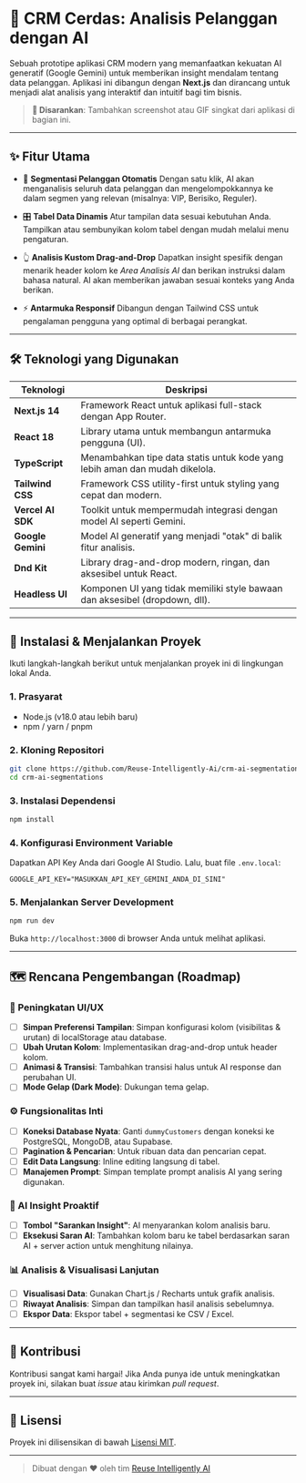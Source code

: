 # 🧠 CRM Cerdas: Analisis Pelanggan dengan AI

Sebuah prototipe aplikasi CRM modern yang memanfaatkan kekuatan AI generatif (Google Gemini) untuk memberikan insight mendalam tentang data pelanggan. Aplikasi ini dibangun dengan **Next.js** dan dirancang untuk menjadi alat analisis yang interaktif dan intuitif bagi tim bisnis.

> **🎥 Disarankan**: Tambahkan screenshot atau GIF singkat dari aplikasi di bagian ini.

---

## ✨ Fitur Utama

- 🤖 **Segmentasi Pelanggan Otomatis**
  Dengan satu klik, AI akan menganalisis seluruh data pelanggan dan mengelompokkannya ke dalam segmen yang relevan (misalnya: VIP, Berisiko, Reguler).

- 🎛️ **Tabel Data Dinamis**
  Atur tampilan data sesuai kebutuhan Anda. Tampilkan atau sembunyikan kolom tabel dengan mudah melalui menu pengaturan.

- 👆 **Analisis Kustom Drag-and-Drop**
  Dapatkan insight spesifik dengan menarik header kolom ke _Area Analisis AI_ dan berikan instruksi dalam bahasa natural. AI akan memberikan jawaban sesuai konteks yang Anda berikan.

- ⚡ **Antarmuka Responsif**
  Dibangun dengan Tailwind CSS untuk pengalaman pengguna yang optimal di berbagai perangkat.

---

## 🛠️ Teknologi yang Digunakan

| Teknologi         | Deskripsi                                                                   |
| ----------------- | --------------------------------------------------------------------------- |
| **Next.js 14**    | Framework React untuk aplikasi full-stack dengan App Router.                |
| **React 18**      | Library utama untuk membangun antarmuka pengguna (UI).                      |
| **TypeScript**    | Menambahkan tipe data statis untuk kode yang lebih aman dan mudah dikelola. |
| **Tailwind CSS**  | Framework CSS utility-first untuk styling yang cepat dan modern.            |
| **Vercel AI SDK** | Toolkit untuk mempermudah integrasi dengan model AI seperti Gemini.         |
| **Google Gemini** | Model AI generatif yang menjadi "otak" di balik fitur analisis.             |
| **Dnd Kit**       | Library drag-and-drop modern, ringan, dan aksesibel untuk React.            |
| **Headless UI**   | Komponen UI yang tidak memiliki style bawaan dan aksesibel (dropdown, dll). |

---

## 🚀 Instalasi & Menjalankan Proyek

Ikuti langkah-langkah berikut untuk menjalankan proyek ini di lingkungan lokal Anda.

### 1. Prasyarat

- Node.js (v18.0 atau lebih baru)
- npm / yarn / pnpm

### 2. Kloning Repositori

```bash
git clone https://github.com/Reuse-Intelligently-Ai/crm-ai-segmentations.git
cd crm-ai-segmentations
```

### 3. Instalasi Dependensi

```bash
npm install
```

### 4. Konfigurasi Environment Variable

Dapatkan API Key Anda dari Google AI Studio. Lalu, buat file `.env.local`:

```env
GOOGLE_API_KEY="MASUKKAN_API_KEY_GEMINI_ANDA_DI_SINI"
```

### 5. Menjalankan Server Development

```bash
npm run dev
```

Buka `http://localhost:3000` di browser Anda untuk melihat aplikasi.

---

## 🗺️ Rencana Pengembangan (Roadmap)

### 🔧 Peningkatan UI/UX

- [ ] **Simpan Preferensi Tampilan**: Simpan konfigurasi kolom (visibilitas & urutan) di localStorage atau database.
- [ ] **Ubah Urutan Kolom**: Implementasikan drag-and-drop untuk header kolom.
- [ ] **Animasi & Transisi**: Tambahkan transisi halus untuk AI response dan perubahan UI.
- [ ] **Mode Gelap (Dark Mode)**: Dukungan tema gelap.

### ⚙️ Fungsionalitas Inti

- [ ] **Koneksi Database Nyata**: Ganti `dummyCustomers` dengan koneksi ke PostgreSQL, MongoDB, atau Supabase.
- [ ] **Pagination & Pencarian**: Untuk ribuan data dan pencarian cepat.
- [ ] **Edit Data Langsung**: Inline editing langsung di tabel.
- [ ] **Manajemen Prompt**: Simpan template prompt analisis AI yang sering digunakan.

### 🧠 AI Insight Proaktif

- [ ] **Tombol "Sarankan Insight"**: AI menyarankan kolom analisis baru.
- [ ] **Eksekusi Saran AI**: Tambahkan kolom baru ke tabel berdasarkan saran AI + server action untuk menghitung nilainya.

### 📊 Analisis & Visualisasi Lanjutan

- [ ] **Visualisasi Data**: Gunakan Chart.js / Recharts untuk grafik analisis.
- [ ] **Riwayat Analisis**: Simpan dan tampilkan hasil analisis sebelumnya.
- [ ] **Ekspor Data**: Ekspor tabel + segmentasi ke CSV / Excel.

---

## 🤝 Kontribusi

Kontribusi sangat kami hargai! Jika Anda punya ide untuk meningkatkan proyek ini, silakan buat _issue_ atau kirimkan _pull request_.

---

## 📄 Lisensi

Proyek ini dilisensikan di bawah [Lisensi MIT](LICENSE).

---

> Dibuat dengan ❤️ oleh tim [Reuse Intelligently AI](https://github.com/Reuse-Intelligently-Ai)
